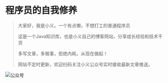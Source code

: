 # 程序员的自我修养

> 大家好，我是小义。一个有点懒，不想打工的普通程序员
>
> 这是一个Java知识库，也是小义自己的博客网站，分享成长经验和技术干货
>
> 多写文章，多做事，拒绝内耗，从现在做起！
>
> 网站不定时更新，欢迎扫码关注小义公众号实时接收最新文章推送。

[//]: # (哈哈我是注释，不会在浏览器中显示。https://raw.githubusercontent.com/xiaoyir/tuchuangku/main/img/xyr/20240525163642.jpg)

![公众号](https://cdn.cxyxy.fun/gh/xiaoyir/tuchuangku/main/img/xyr/20240525163642.jpg)